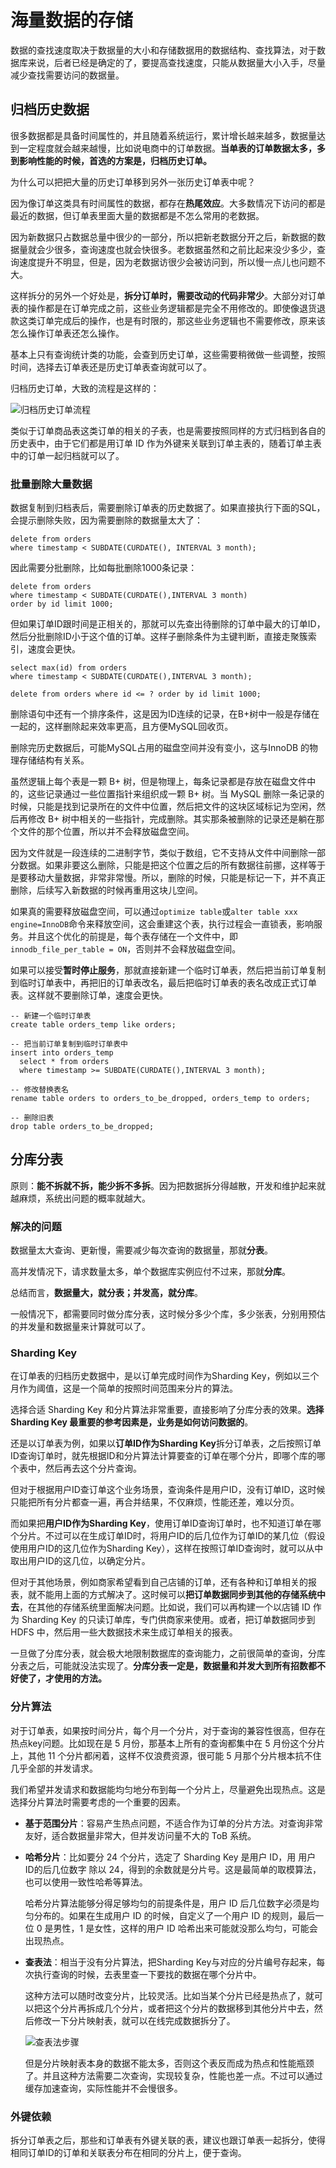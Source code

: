 # 海量数据的存储

数据的查找速度取决于数据量的大小和存储数据用的数据结构、查找算法，对于数据库来说，后者已经是确定的了，要提高查找速度，只能从数据量大小入手，尽量减少查找需要访问的数据量。



## 归档历史数据

很多数据都是具备时间属性的，并且随着系统运行，累计增长越来越多，数据量达到一定程度就会越来越慢，比如说电商中的订单数据。**当单表的订单数据太多，多到影响性能的时候，首选的方案是，归档历史订单。**

为什么可以把把大量的历史订单移到另外一张历史订单表中呢？

因为像订单这类具有时间属性的数据，都存在**热尾效应**。大多数情况下访问的都是最近的数据，但订单表里面大量的数据都是不怎么常用的老数据。

因为新数据只占数据总量中很少的一部分，所以把新老数据分开之后，新数据的数据量就会少很多，查询速度也就会快很多。老数据虽然和之前比起来没少多少，查询速度提升不明显，但是，因为老数据访很少会被访问到，所以慢一点儿也问题不大。

这样拆分的另外一个好处是，**拆分订单时，需要改动的代码非常少**。大部分对订单表的操作都是在订单完成之前，这些业务逻辑都是完全不用修改的。即使像退货退款这类订单完成后的操作，也是有时限的，那这些业务逻辑也不需要修改，原来该怎么操作订单表还怎么操作。

基本上只有查询统计类的功能，会查到历史订单，这些需要稍微做一些调整，按照时间，选择去订单表还是历史订单表查询就可以了。

归档历史订单，大致的流程是这样的：

![归档历史订单流程](海量数据的存储.assets/1620532284737.png)

类似于订单商品表这类订单的相关的子表，也是需要按照同样的方式归档到各自的历史表中，由于它们都是用订单 ID 作为外键来关联到订单主表的，随着订单主表中的订单一起归档就可以了。



### 批量删除大量数据

数据复制到归档表后，需要删除订单表的历史数据了。如果直接执行下面的SQL，会提示删除失败，因为需要删除的数据量太大了：

```
delete from orders
where timestamp < SUBDATE(CURDATE(), INTERVAL 3 month);
```

因此需要分批删除，比如每批删除1000条记录：

```
delete from orders
where timestamp < SUBDATE(CURDATE(),INTERVAL 3 month)
order by id limit 1000;
```

但如果订单ID跟时间是正相关的，那就可以先查出待删除的订单中最大的订单ID，然后分批删除ID小于这个值的订单。这样子删除条件为主键判断，直接走聚簇索引，速度会更快。

```
select max(id) from orders
where timestamp < SUBDATE(CURDATE(),INTERVAL 3 month);

delete from orders where id <= ? order by id limit 1000;
```

删除语句中还有一个排序条件，这是因为ID连续的记录，在B+树中一般是存储在一起的，这样删除起来效率更高，且方便MySQL回收页。

删除完历史数据后，可能MySQL占用的磁盘空间并没有变小，这与InnoDB 的物理存储结构有关系。

虽然逻辑上每个表是一颗 B+ 树，但是物理上，每条记录都是存放在磁盘文件中的，这些记录通过一些位置指针来组织成一颗 B+ 树。当 MySQL 删除一条记录的时候，只能是找到记录所在的文件中位置，然后把文件的这块区域标记为空闲，然后再修改 B+ 树中相关的一些指针，完成删除。其实那条被删除的记录还是躺在那个文件的那个位置，所以并不会释放磁盘空间。

因为文件就是一段连续的二进制字节，类似于数组，它不支持从文件中间删除一部分数据。如果非要这么删除，只能是把这个位置之后的所有数据往前挪，这样等于是要移动大量数据，非常非常慢。所以，删除的时候，只能是标记一下，并不真正删除，后续写入新数据的时候再重用这块儿空间。

如果真的需要释放磁盘空间，可以通过`optimize table`或`alter table xxx engine=InnoDB`命令来释放空间，这会重建这个表，执行过程会一直锁表，影响服务。并且这个优化的前提是，每个表存储在一个文件中，即`innodb_file_per_table = ON`，否则并不会释放磁盘空间。



如果可以接受**暂时停止服务**，那就直接新建一个临时订单表，然后把当前订单复制到临时订单表中，再把旧的订单表改名，最后把临时订单表的表名改成正式订单表。这样就不要删除订单，速度会更快。

```
-- 新建一个临时订单表
create table orders_temp like orders;

-- 把当前订单复制到临时订单表中
insert into orders_temp
  select * from orders
  where timestamp >= SUBDATE(CURDATE(),INTERVAL 3 month);
  
-- 修改替换表名
rename table orders to orders_to_be_dropped, orders_temp to orders;

-- 删除旧表
drop table orders_to_be_dropped;
```





## 分库分表

原则：**能不拆就不拆，能少拆不多拆**。因为把数据拆分得越散，开发和维护起来就越麻烦，系统出问题的概率就越大。

### 解决的问题

数据量太大查询、更新慢，需要减少每次查询的数据量，那就**分表**。

高并发情况下，请求数量太多，单个数据库实例应付不过来，那就**分库**。

总结而言，**数据量大，就分表；并发高，就分库**。

一般情况下，都需要同时做分库分表，这时候分多少个库，多少张表，分别用预估的并发量和数据量来计算就可以了。



### Sharding Key

在订单表的归档历史数据中，是以订单完成时间作为Sharding Key，例如以三个月作为阈值，这是一个简单的按照时间范围来分片的算法。

选择合适 Sharding Key 和分片算法非常重要，直接影响了分库分表的效果。**选择 Sharding Key 最重要的参考因素是，业务是如何访问数据的**。

还是以订单表为例，如果以**订单ID作为Sharding Key**拆分订单表，之后按照订单ID查询订单时，就先根据ID和分片算法计算要查的订单在哪个分片，即哪个库的哪个表中，然后再去这个分片查询。

但对于根据用户ID查订单这个业务场景，查询条件是用户ID，没有订单ID，这时候只能把所有分片都查一遍，再合并结果，不仅麻烦，性能还差，难以分页。

而如果把**用户ID作为Sharding Key**，使用订单ID查询订单时，也不知道订单在哪个分片。不过可以在生成订单ID时，将用户ID的后几位作为订单ID的某几位（假设使用用户ID的这几位作为Sharding Key），这样在按照订单ID查询时，就可以从中取出用户ID的这几位，以确定分片。



但对于其他场景，例如商家希望看到自己店铺的订单，还有各种和订单相关的报表，就不能用上面的方式解决了。这时候可以**把订单数据同步到其他的存储系统中去**，在其他的存储系统里面解决问题。比如说，我们可以再构建一个以店铺 ID 作为 Sharding Key 的只读订单库，专门供商家来使用。或者，把订单数据同步到 HDFS 中，然后用一些大数据技术来生成订单相关的报表。

一旦做了分库分表，就会极大地限制数据库的查询能力，之前很简单的查询，分库分表之后，可能就没法实现了。**分库分表一定是，数据量和并发大到所有招数都不好使了，才使用的方法。**



### 分片算法

对于订单表，如果按时间分片，每个月一个分片，对于查询的兼容性很高，但存在热点key问题。比如现在是 5 月份，那基本上所有的查询都集中在 5 月份这个分片上，其他 11 个分片都闲着，这样不仅浪费资源，很可能 5 月那个分片根本抗不住几乎全部的并发请求。

我们希望并发请求和数据能均匀地分布到每一个分片上，尽量避免出现热点。这是选择分片算法时需要考虑的一个重要的因素。

- **基于范围分片**：容易产生热点问题，不适合作为订单的分片方法。对查询非常友好，适合数据量非常大，但并发访问量不大的 ToB 系统。

- **哈希分片**：比如要分 24 个分片，选定了 Sharding Key 是用户 ID，用 用户 ID的后几位数字 除以 24，得到的余数就是分片号。这是最简单的取模算法，也可以使用一致性哈希等算法。

  哈希分片算法能够分得足够均匀的前提条件是，用户 ID 后几位数字必须是均匀分布的。如果在生成用户 ID 的时候，自定义了一个用户 ID 的规则，最后一位 0 是男性，1 是女性，这样的用户 ID 哈希出来可能就没那么均匀，可能会出现热点。

- **查表法**：相当于没有分片算法，把Sharding Key与对应的分片编号存起来，每次执行查询的时候，去表里查一下要找的数据在哪个分片中。

  这种方法可以随时改变分片，比较灵活。比如当某个分片已经是热点了，就可以把这个分片再拆成几个分片，或者把这个分片的数据移到其他分片中去，然后修改一下分片映射表，就可以在线完成数据拆分了。

  ![查表法步骤](海量数据的存储.assets/1620540630831.png)

  但是分片映射表本身的数据不能太多，否则这个表反而成为热点和性能瓶颈了。并且这种方法需要二次查询，实现较复杂，性能也差一点。不过可以通过缓存加速查询，实际性能并不会慢很多。



### 外键依赖

拆分订单表之后，那些和订单表有外键关联的表，建议也跟订单表一起拆分，使得相同订单ID的订单和关联表分布在相同的分片上，便于查询。





